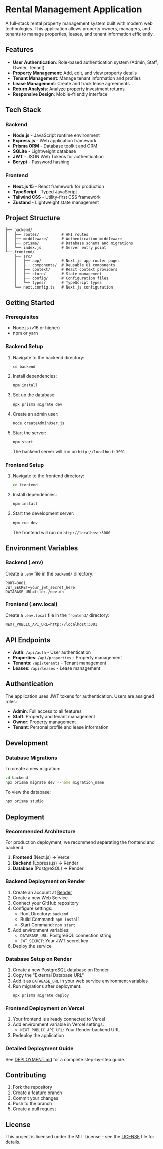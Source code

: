 # Rental Management Application

A full-stack rental property management system built with modern web technologies. This application allows property owners, managers, and tenants to manage properties, leases, and tenant information efficiently.

## Features

- **User Authentication**: Role-based authentication system (Admin, Staff, Owner, Tenant)
- **Property Management**: Add, edit, and view property details
- **Tenant Management**: Manage tenant information and profiles
- **Lease Management**: Create and track lease agreements
- **Return Analysis**: Analyze property investment returns
- **Responsive Design**: Mobile-friendly interface

## Tech Stack

### Backend
- **Node.js** - JavaScript runtime environment
- **Express.js** - Web application framework
- **Prisma ORM** - Database toolkit and ORM
- **SQLite** - Lightweight database
- **JWT** - JSON Web Tokens for authentication
- **Bcrypt** - Password hashing

### Frontend
- **Next.js 15** - React framework for production
- **TypeScript** - Typed JavaScript
- **Tailwind CSS** - Utility-first CSS framework
- **Zustand** - Lightweight state management

## Project Structure

```
├── backend/
│   ├── routes/          # API routes
│   ├── middleware/      # Authentication middleware
│   ├── prisma/          # Database schema and migrations
│   └── index.js         # Server entry point
└── frontend/
    ├── src/
    │   ├── app/         # Next.js app router pages
    │   ├── components/  # Reusable UI components
    │   ├── context/     # React context providers
    │   ├── store/       # State management
    │   ├── config/      # Configuration files
    │   └── types/       # TypeScript types
    └── next.config.ts   # Next.js configuration
```

## Getting Started

### Prerequisites

- Node.js (v16 or higher)
- npm or yarn

### Backend Setup

1. Navigate to the backend directory:
   ```bash
   cd backend
   ```

2. Install dependencies:
   ```bash
   npm install
   ```

3. Set up the database:
   ```bash
   npx prisma migrate dev
   ```

4. Create an admin user:
   ```bash
   node createAdminUser.js
   ```

5. Start the server:
   ```bash
   npm start
   ```
   
   The backend server will run on `http://localhost:3001`

### Frontend Setup

1. Navigate to the frontend directory:
   ```bash
   cd frontend
   ```

2. Install dependencies:
   ```bash
   npm install
   ```

3. Start the development server:
   ```bash
   npm run dev
   ```
   
   The frontend will run on `http://localhost:3000`

## Environment Variables

### Backend (.env)
Create a `.env` file in the `backend/` directory:
```env
PORT=3001
JWT_SECRET=your_jwt_secret_here
DATABASE_URL=file:./dev.db
```

### Frontend (.env.local)
Create a `.env.local` file in the `frontend/` directory:
```env
NEXT_PUBLIC_API_URL=http://localhost:3001
```

## API Endpoints

- **Auth**: `/api/auth` - User authentication
- **Properties**: `/api/properties` - Property management
- **Tenants**: `/api/tenants` - Tenant management
- **Leases**: `/api/leases` - Lease management

## Authentication

The application uses JWT tokens for authentication. Users are assigned roles:
- **Admin**: Full access to all features
- **Staff**: Property and tenant management
- **Owner**: Property management
- **Tenant**: Personal profile and lease information

## Development

### Database Migrations

To create a new migration:
```bash
cd backend
npx prisma migrate dev --name migration_name
```

To view the database:
```bash
npx prisma studio
```

## Deployment

### Recommended Architecture

For production deployment, we recommend separating the frontend and backend:

1. **Frontend** (Next.js) → Vercel
2. **Backend** (Express.js) → Render
3. **Database** (PostgreSQL) → Render

### Backend Deployment on Render

1. Create an account at [Render](https://render.com)
2. Create a new Web Service
3. Connect your GitHub repository
4. Configure settings:
   - Root Directory: `backend`
   - Build Command: `npm install`
   - Start Command: `npm start`
5. Add environment variables:
   - `DATABASE_URL`: PostgreSQL connection string
   - `JWT_SECRET`: Your JWT secret key
6. Deploy the service

### Database Setup on Render

1. Create a new PostgreSQL database on Render
2. Copy the "External Database URL"
3. Add it as `DATABASE_URL` in your web service environment variables
4. Run migrations after deployment:
   ```bash
   npx prisma migrate deploy
   ```

### Frontend Deployment on Vercel

1. Your frontend is already connected to Vercel
2. Add environment variable in Vercel settings:
   - `NEXT_PUBLIC_API_URL`: Your Render backend URL
3. Redeploy the application

### Detailed Deployment Guide

See [DEPLOYMENT.md](DEPLOYMENT.md) for a complete step-by-step guide.

## Contributing

1. Fork the repository
2. Create a feature branch
3. Commit your changes
4. Push to the branch
5. Create a pull request

## License

This project is licensed under the MIT License - see the [LICENSE](LICENSE) file for details.
